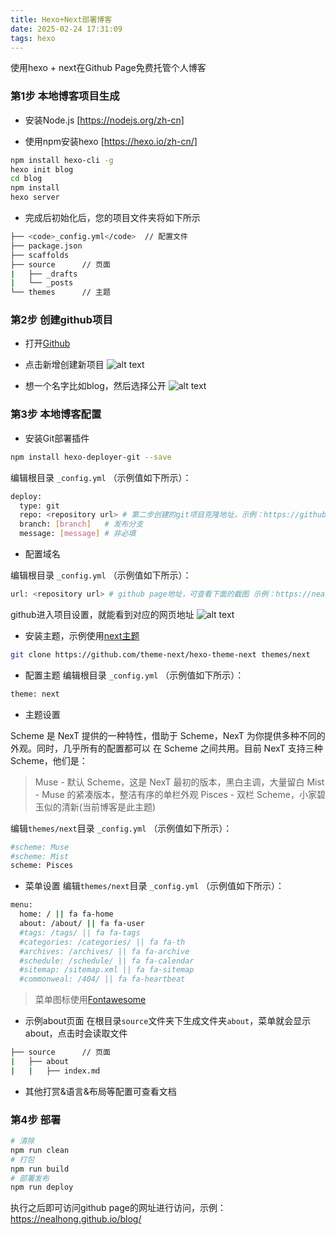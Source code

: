 ```yaml
---
title: Hexo+Next部署博客
date: 2025-02-24 17:31:09
tags: hexo
---
```


使用hexo + next在Github Page免费托管个人博客

### 第1步 本地博客项目生成
* 安装Node.js [https://nodejs.org/zh-cn]

* 使用npm安装hexo [https://hexo.io/zh-cn/]

```sh
npm install hexo-cli -g
hexo init blog
cd blog
npm install
hexo server
```
* 完成后初始化后，您的项目文件夹将如下所示

```sh
├── <code>_config.yml</code>  // 配置文件
├── package.json
├── scaffolds
├── source      // 页面
|   ├── _drafts
|   └── _posts
└── themes      // 主题
```

### 第2步 创建github项目

* 打开[Github](https://github.com/dashboard)
* 点击新增创建新项目
![alt text](/images/hexo/new.png)

* 想一个名字比如blog，然后选择公开
![alt text](/images/hexo/image-1.png)

### 第3步 本地博客配置

* 安装Git部署插件
```sh
npm install hexo-deployer-git --save
```
编辑根目录 <code>_config.yml</code> （示例值如下所示）：
```sh
deploy:
  type: git
  repo: <repository url> # 第二步创建的git项目克隆地址，示例：https://github.com/nealHong/blog.git
  branch: [branch]   # 发布分支
  message: [message] # 非必填
```
* 配置域名

编辑根目录 <code>_config.yml</code> （示例值如下所示）：
```sh
url: <repository url> # github page地址，可查看下面的截图 示例：https://nealhong.github.io/blog/
```
github进入项目设置，就能看到对应的网页地址
![alt text](/images/hexo/image-2.png)

* 安装主题，示例使用[next主题](https://hexo-next.readthedocs.io/zh-cn/latest/next/base/%E7%89%88%E6%9C%AC%E7%AE%A1%E7%90%86/)
```sh
git clone https://github.com/theme-next/hexo-theme-next themes/next
```
* 配置主题
编辑根目录 <code>_config.yml</code> （示例值如下所示）：
```sh
theme: next
```
* 主题设置

Scheme 是 NexT 提供的一种特性，借助于 Scheme，NexT 为你提供多种不同的外观。同时，几乎所有的配置都可以 在 Scheme 之间共用。目前 NexT 支持三种 Scheme，他们是：
> Muse - 默认 Scheme，这是 NexT 最初的版本，黑白主调，大量留白
> Mist - Muse 的紧凑版本，整洁有序的单栏外观
> Pisces - 双栏 Scheme，小家碧玉似的清新(当前博客是此主题)

编辑<code>themes/next</code>目录 <code>_config.yml</code> （示例值如下所示）：
```sh
#scheme: Muse
#scheme: Mist
scheme: Pisces
```

* 菜单设置
  编辑<code>themes/next</code>目录 <code>_config.yml</code> （示例值如下所示）：
```sh
menu:
  home: / || fa fa-home
  about: /about/ || fa fa-user
  #tags: /tags/ || fa fa-tags
  #categories: /categories/ || fa fa-th
  #archives: /archives/ || fa fa-archive
  #schedule: /schedule/ || fa fa-calendar
  #sitemap: /sitemap.xml || fa fa-sitemap
  #commonweal: /404/ || fa fa-heartbeat
```
> 菜单图标使用[Fontawesome](https://fontawesome.com/start)

* 示例about页面
在根目录<code>source</code>文件夹下生成文件夹<code>about</code>，菜单就会显示about，点击时会读取文件
```sh
├── source      // 页面
|   ├── about
|   |   ├── index.md
```
* 其他打赏&语言&布局等配置可查看文档

### 第4步 部署
```sh
# 清除
npm run clean
# 打包
npm run build
# 部署发布
npm run deploy
```
执行之后即可访问github page的网址进行访问，示例：https://nealhong.github.io/blog/
